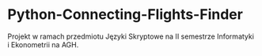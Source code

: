 # Python-Connecting-Flights-Finder
Projekt w ramach przedmiotu Języki Skryptowe na II semestrze Informatyki i Ekonometrii na AGH.
